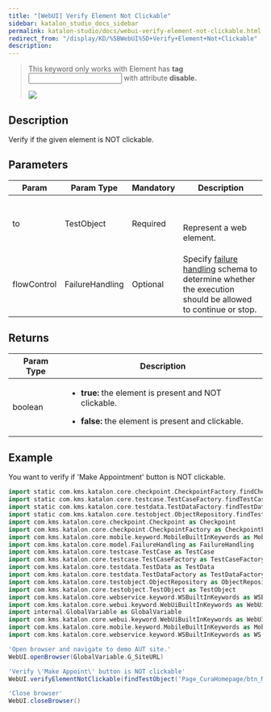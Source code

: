 ```yaml
---
title: "[WebUI] Verify Element Not Clickable" 
sidebar: katalon_studio_docs_sidebar
permalink: katalon-studio/docs/webui-verify-element-not-clickable.html 
redirect_from: "/display/KD/%5BWebUI%5D+Verify+Element+Not+Clickable" 
description: 
---
```

> This keyword only works with Element has **tag** _<input>_ with attribute **disable.**
> 
> _![](../../images/katalon-studio/docs/webui-verify-element-not-clickable/uua9rf0a0ve6.png)_

Description
-----------

Verify if the given element is NOT clickable. 

Parameters
----------

<table><thead><tr><th>Param</th><th>Param Type</th><th>Mandatory</th><th>Description</th></tr></thead><tbody><tr><td>to</td><td>TestObject</td><td>Required</td><td><p>&nbsp;</p><p>Represent a web element.</p></td></tr><tr><td>flowControl</td><td>FailureHandling</td><td>Optional</td><td>Specify <a href="https://docs.katalon.com/x/qAAM" rel="nofollow">failure handling</a> schema to determine whether the execution should be allowed to continue or stop.</td></tr></tbody></table>

Returns
-------

<table><thead><tr><th>Param Type</th><th>Description</th></tr></thead><tbody><tr><td>boolean</td><td><ul><li><p><strong>true: </strong>the element is present and NOT clickable.</p></li><li><strong>false: </strong>the element is present and clickable.</li></ul></td></tr></tbody></table>

Example
-------

You want to verify if 'Make Appointment' button is NOT clickable.

```groovy
import static com.kms.katalon.core.checkpoint.CheckpointFactory.findCheckpoint
import static com.kms.katalon.core.testcase.TestCaseFactory.findTestCase
import static com.kms.katalon.core.testdata.TestDataFactory.findTestData
import static com.kms.katalon.core.testobject.ObjectRepository.findTestObject
import com.kms.katalon.core.checkpoint.Checkpoint as Checkpoint
import com.kms.katalon.core.checkpoint.CheckpointFactory as CheckpointFactory
import com.kms.katalon.core.mobile.keyword.MobileBuiltInKeywords as MobileBuiltInKeywords
import com.kms.katalon.core.model.FailureHandling as FailureHandling
import com.kms.katalon.core.testcase.TestCase as TestCase
import com.kms.katalon.core.testcase.TestCaseFactory as TestCaseFactory
import com.kms.katalon.core.testdata.TestData as TestData
import com.kms.katalon.core.testdata.TestDataFactory as TestDataFactory
import com.kms.katalon.core.testobject.ObjectRepository as ObjectRepository
import com.kms.katalon.core.testobject.TestObject as TestObject
import com.kms.katalon.core.webservice.keyword.WSBuiltInKeywords as WSBuiltInKeywords
import com.kms.katalon.core.webui.keyword.WebUiBuiltInKeywords as WebUiBuiltInKeywords
import internal.GlobalVariable as GlobalVariable
import com.kms.katalon.core.webui.keyword.WebUiBuiltInKeywords as WebUI
import com.kms.katalon.core.mobile.keyword.MobileBuiltInKeywords as Mobile
import com.kms.katalon.core.webservice.keyword.WSBuiltInKeywords as WS

'Open browser and navigate to demo AUT site.'
WebUI.openBrowser(GlobalVariable.G_SiteURL)

'Verify \'Make Appoint\' button is NOT clickable'
WebUI.verifyElementNotClickable(findTestObject('Page_CuraHomepage/btn_MakeAppointment'))

'Close browser'
WebUI.closeBrowser()
```